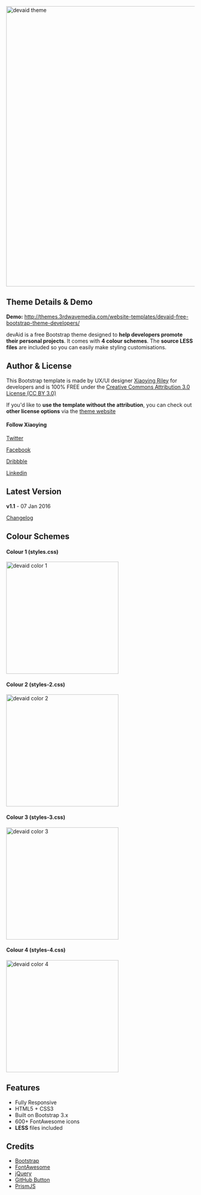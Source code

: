<a href="http://themes.3rdwavemedia.com/website-templates/devaid-free-bootstrap-theme-developers/" target="_blank">
<img src="http://themes.3rdwavemedia.com/wp-content/uploads/2014/11/Free-Bootstrap-Theme-for-Developers.png" alt="devaid theme" style="width: 750px" >
</a>

## Theme Details & Demo

**Demo:** http://themes.3rdwavemedia.com/website-templates/devaid-free-bootstrap-theme-developers/

devAid is a free Bootstrap theme designed to **help developers promote their personal projects**. It comes with **4 colour schemes**. The **source LESS files** are included so you can easily make styling customisations.

## Author & License

This Bootstrap template is made by UX/UI designer [Xiaoying Riley](https://twitter.com/3rdwave_themes) for developers and is 100% FREE under the [Creative Commons Attribution 3.0 License (CC BY 3.0)](http://creativecommons.org/licenses/by/3.0/)

If you'd like to **use the template without the attribution**, you can check out **other license options** via the [theme website](http://themes.3rdwavemedia.com/website-templates/devaid-free-bootstrap-theme-developers/)

#### Follow Xiaoying

[Twitter](https://twitter.com/3rdwave_themes)

[Facebook](https://www.facebook.com/3rdwavethemes/)

[Dribbble](https://dribbble.com/Xiaoying)

[Linkedin](https://uk.linkedin.com/in/xiaoying)


## Latest Version
**v1.1** - 07 Jan 2016

[Changelog](http://themes.3rdwavemedia.com/website-templates/devaid-free-bootstrap-theme-developers)

## Colour Schemes

#### Colour 1 (styles.css)
<img src="http://themes.3rdwavemedia.com/wp-content/uploads/2014/11/free-bootstrap-theme-for-developer-color-1.jpg" width="300" alt="devaid color 1" />

#### Colour 2 (styles-2.css)
<img src="http://themes.3rdwavemedia.com/wp-content/uploads/2014/11/free-bootstrap-theme-for-developer-color-2.jpg" width="300" alt="devaid color 2" />

#### Colour 3 (styles-3.css)
<img src="http://themes.3rdwavemedia.com/wp-content/uploads/2014/11/free-bootstrap-theme-for-developer-color-3.jpg" width="300" alt="devaid color 3" />

#### Colour 4 (styles-4.css)
<img src="http://themes.3rdwavemedia.com/wp-content/uploads/2014/11/free-bootstrap-theme-for-developer-color-4.jpg" width="300" alt="devaid color 4" />


## Features

-  Fully Responsive
-  HTML5 + CSS3
-  Built on Bootstrap 3.x
-  600+ FontAwesome icons
-  **LESS** files included

## Credits
- [Bootstrap](http://getbootstrap.com/)
- [FontAwesome](http://fortawesome.github.io/Font-Awesome/)
- [jQuery](http://jquery.com/)
- [GitHub Button](https://github.com/mdo/github-buttons/)
- [PrismJS](http://prismjs.com/)
